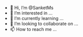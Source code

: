 - 👋 Hi, I’m @SanketMs
- 👀 I’m interested in ...
- 🌱 I’m currently learning ...
- 💞️ I’m looking to collaborate on ...
- 📫 How to reach me ...

<!---
SanketMs/SanketMs is a ✨ special ✨ repository because its `README.md` (this file) appears on your GitHub profile.
You can click the Preview link to take a look at your changes.
--->
